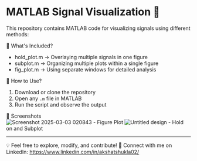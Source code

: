 # MATLAB Signal Visualization 📶  

This repository contains MATLAB code for visualizing signals using different methods: 

📌 What's Included?  
- hold_plot.m → Overlaying multiple signals in one figure  
- subplot.m → Organizing multiple plots within a single figure  
- fig_plot.m → Using separate windows for detailed analysis  

📌 How to Use?  
1. Download or clone the repository  
2. Open any `.m` file in MATLAB  
3. Run the script and observe the output  


 📸 Screenshots  
 ![Screenshot 2025-03-03 020843](https://github.com/user-attachments/assets/e838f5b4-3a73-498e-aaed-b1bd8d57db72) - Figure Plot
 ![Untitled design](https://github.com/user-attachments/assets/b76d78b7-f16f-4193-b02a-b4edc6ffec11) - Hold on and Subplot




---
💡 Feel free to explore, modify, and contribute!
🔗 Connect with me on LinkedIn: https://www.linkedin.com/in/akshatshukla02/
